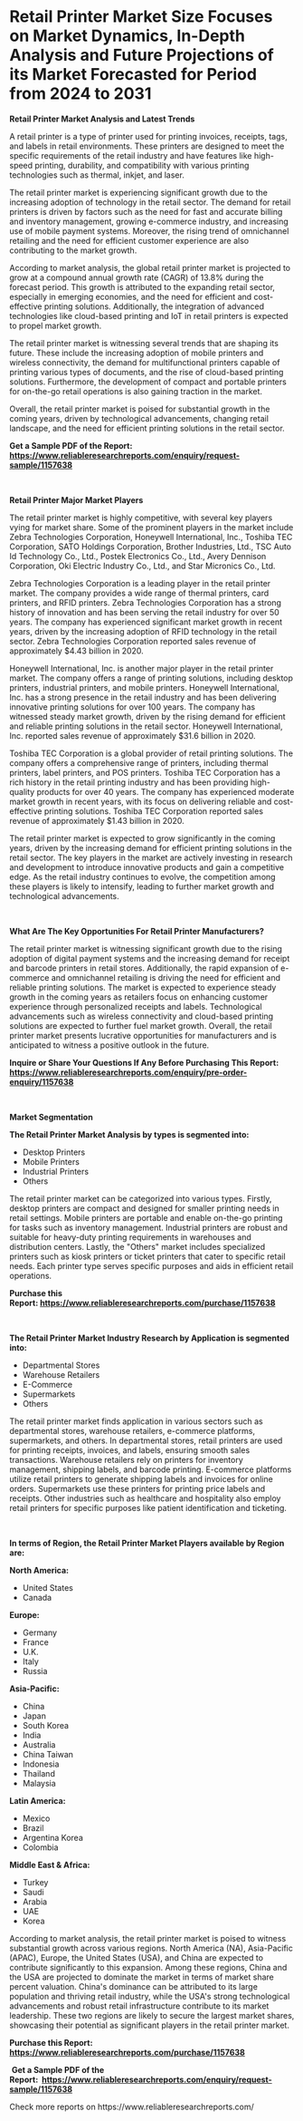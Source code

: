 <p><h1>Retail Printer Market Size Focuses on Market Dynamics, In-Depth Analysis and Future Projections of its Market Forecasted for Period from 2024 to 2031</h1></p><p><strong>Retail Printer Market Analysis and Latest Trends</strong></p>
<p><p>A retail printer is a type of printer used for printing invoices, receipts, tags, and labels in retail environments. These printers are designed to meet the specific requirements of the retail industry and have features like high-speed printing, durability, and compatibility with various printing technologies such as thermal, inkjet, and laser.</p><p>The retail printer market is experiencing significant growth due to the increasing adoption of technology in the retail sector. The demand for retail printers is driven by factors such as the need for fast and accurate billing and inventory management, growing e-commerce industry, and increasing use of mobile payment systems. Moreover, the rising trend of omnichannel retailing and the need for efficient customer experience are also contributing to the market growth.</p><p>According to market analysis, the global retail printer market is projected to grow at a compound annual growth rate (CAGR) of 13.8% during the forecast period. This growth is attributed to the expanding retail sector, especially in emerging economies, and the need for efficient and cost-effective printing solutions. Additionally, the integration of advanced technologies like cloud-based printing and IoT in retail printers is expected to propel market growth.</p><p>The retail printer market is witnessing several trends that are shaping its future. These include the increasing adoption of mobile printers and wireless connectivity, the demand for multifunctional printers capable of printing various types of documents, and the rise of cloud-based printing solutions. Furthermore, the development of compact and portable printers for on-the-go retail operations is also gaining traction in the market.</p><p>Overall, the retail printer market is poised for substantial growth in the coming years, driven by technological advancements, changing retail landscape, and the need for efficient printing solutions in the retail sector.</p></p>
<p><strong>Get a Sample PDF of the Report:&nbsp; <a href="https://www.reliableresearchreports.com/enquiry/request-sample/1157638">https://www.reliableresearchreports.com/enquiry/request-sample/1157638</a></strong></p>
<p>&nbsp;</p>
<p><strong>Retail Printer Major Market Players</strong></p>
<p><p>The retail printer market is highly competitive, with several key players vying for market share. Some of the prominent players in the market include Zebra Technologies Corporation, Honeywell International, Inc., Toshiba TEC Corporation, SATO Holdings Corporation, Brother Industries, Ltd., TSC Auto Id Technology Co., Ltd., Postek Electronics Co., Ltd., Avery Dennison Corporation, Oki Electric Industry Co., Ltd., and Star Micronics Co., Ltd.</p><p>Zebra Technologies Corporation is a leading player in the retail printer market. The company provides a wide range of thermal printers, card printers, and RFID printers. Zebra Technologies Corporation has a strong history of innovation and has been serving the retail industry for over 50 years. The company has experienced significant market growth in recent years, driven by the increasing adoption of RFID technology in the retail sector. Zebra Technologies Corporation reported sales revenue of approximately $4.43 billion in 2020.</p><p>Honeywell International, Inc. is another major player in the retail printer market. The company offers a range of printing solutions, including desktop printers, industrial printers, and mobile printers. Honeywell International, Inc. has a strong presence in the retail industry and has been delivering innovative printing solutions for over 100 years. The company has witnessed steady market growth, driven by the rising demand for efficient and reliable printing solutions in the retail sector. Honeywell International, Inc. reported sales revenue of approximately $31.6 billion in 2020.</p><p>Toshiba TEC Corporation is a global provider of retail printing solutions. The company offers a comprehensive range of printers, including thermal printers, label printers, and POS printers. Toshiba TEC Corporation has a rich history in the retail printing industry and has been providing high-quality products for over 40 years. The company has experienced moderate market growth in recent years, with its focus on delivering reliable and cost-effective printing solutions. Toshiba TEC Corporation reported sales revenue of approximately $1.43 billion in 2020.</p><p>The retail printer market is expected to grow significantly in the coming years, driven by the increasing demand for efficient printing solutions in the retail sector. The key players in the market are actively investing in research and development to introduce innovative products and gain a competitive edge. As the retail industry continues to evolve, the competition among these players is likely to intensify, leading to further market growth and technological advancements.</p></p>
<p>&nbsp;</p>
<p><strong>What Are The Key Opportunities For Retail Printer Manufacturers?</strong></p>
<p><p>The retail printer market is witnessing significant growth due to the rising adoption of digital payment systems and the increasing demand for receipt and barcode printers in retail stores. Additionally, the rapid expansion of e-commerce and omnichannel retailing is driving the need for efficient and reliable printing solutions. The market is expected to experience steady growth in the coming years as retailers focus on enhancing customer experience through personalized receipts and labels. Technological advancements such as wireless connectivity and cloud-based printing solutions are expected to further fuel market growth. Overall, the retail printer market presents lucrative opportunities for manufacturers and is anticipated to witness a positive outlook in the future.</p></p>
<p><strong>Inquire or Share Your Questions If Any Before Purchasing This Report: <a href="https://www.reliableresearchreports.com/enquiry/pre-order-enquiry/1157638">https://www.reliableresearchreports.com/enquiry/pre-order-enquiry/1157638</a></strong></p>
<p>&nbsp;</p>
<p><strong>Market Segmentation</strong></p>
<p><strong>The Retail Printer Market Analysis by types is segmented into:</strong></p>
<p><ul><li>Desktop Printers</li><li>Mobile Printers</li><li>Industrial Printers</li><li>Others</li></ul></p>
<p><p>The retail printer market can be categorized into various types. Firstly, desktop printers are compact and designed for smaller printing needs in retail settings. Mobile printers are portable and enable on-the-go printing for tasks such as inventory management. Industrial printers are robust and suitable for heavy-duty printing requirements in warehouses and distribution centers. Lastly, the "Others" market includes specialized printers such as kiosk printers or ticket printers that cater to specific retail needs. Each printer type serves specific purposes and aids in efficient retail operations.</p></p>
<p><strong>Purchase this Report:&nbsp;<a href="https://www.reliableresearchreports.com/purchase/1157638">https://www.reliableresearchreports.com/purchase/1157638</a></strong></p>
<p>&nbsp;</p>
<p><strong>The Retail Printer Market Industry Research by Application is segmented into:</strong></p>
<p><ul><li>Departmental Stores</li><li>Warehouse Retailers</li><li>E-Commerce</li><li>Supermarkets</li><li>Others</li></ul></p>
<p><p>The retail printer market finds application in various sectors such as departmental stores, warehouse retailers, e-commerce platforms, supermarkets, and others. In departmental stores, retail printers are used for printing receipts, invoices, and labels, ensuring smooth sales transactions. Warehouse retailers rely on printers for inventory management, shipping labels, and barcode printing. E-commerce platforms utilize retail printers to generate shipping labels and invoices for online orders. Supermarkets use these printers for printing price labels and receipts. Other industries such as healthcare and hospitality also employ retail printers for specific purposes like patient identification and ticketing.</p></p>
<p>&nbsp;</p>
<p><strong>In terms of Region, the Retail Printer Market Players available by Region are:</strong></p>
<p>
    <p> <strong> North America: </strong>
        <ul>
            <li>United States</li>
            <li>Canada</li>
        </ul>
        </p> 
    <p> <strong> Europe: </strong>
        <ul>
            <li>Germany</li>
            <li>France</li>
            <li>U.K.</li>
            <li>Italy</li>
            <li>Russia</li>
        </ul>
        </p> 
    <p> <strong> Asia-Pacific: </strong>
        <ul>
            <li>China</li>
            <li>Japan</li>
            <li>South Korea</li>
            <li>India</li>
            <li>Australia</li>
            <li>China Taiwan</li>
            <li>Indonesia</li>
            <li>Thailand</li>
            <li>Malaysia</li>
        </ul>
        </p> 
    <p> <strong> Latin America: </strong>
        <ul>
            <li>Mexico</li>
            <li>Brazil</li>
            <li>Argentina Korea</li>
            <li>Colombia</li>
        </ul>
        </p> 
    <p> <strong> Middle East & Africa: </strong>
        <ul>
            <li>Turkey</li>
            <li>Saudi</li>
            <li>Arabia</li>
            <li>UAE</li>
            <li>Korea</li>
        </ul>
    </p>
    </p>
<p><p>According to market analysis, the retail printer market is poised to witness substantial growth across various regions. North America (NA), Asia-Pacific (APAC), Europe, the United States (USA), and China are expected to contribute significantly to this expansion. Among these regions, China and the USA are projected to dominate the market in terms of market share percent valuation. China's dominance can be attributed to its large population and thriving retail industry, while the USA's strong technological advancements and robust retail infrastructure contribute to its market leadership. These two regions are likely to secure the largest market shares, showcasing their potential as significant players in the retail printer market.</p></p>
<p><strong>Purchase this Report: <a href="https://www.reliableresearchreports.com/purchase/1157638">https://www.reliableresearchreports.com/purchase/1157638</a></strong></p>
<p>&nbsp;<strong>Get a Sample PDF of the Report:&nbsp;&nbsp;<a href="https://www.reliableresearchreports.com/enquiry/request-sample/1157638">https://www.reliableresearchreports.com/enquiry/request-sample/1157638</a></strong></p>
<p><strong></strong></p>
<p>Check more reports on https://www.reliableresearchreports.com/</p>